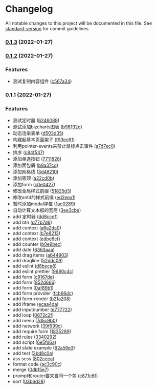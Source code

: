 # Changelog

All notable changes to this project will be documented in this file. See [standard-version](https://github.com/conventional-changelog/standard-version) for commit guidelines.

### [0.1.3](https://github.com/guoqiangfydxx/DemoCode2/compare/v0.1.2...v0.1.3) (2022-01-27)

### [0.1.2](https://github.com/guoqiangfydxx/DemoCode2/compare/v0.1.1...v0.1.2) (2022-01-27)


### Features

* 测试复制内容组件 ([c567a34](https://github.com/guoqiangfydxx/DemoCode2/commit/c567a3451dd0158e547133151c5dc5318f05879e))

### 0.1.1 (2022-01-27)


### Features

* 测试定时器 ([6246089](https://github.com/guoqiangfydxx/DemoCode2/commit/624608991d3ae2e37bc3ea23651fcdbce0593247))
* 测试添加bizcharts图表 ([b98192d](https://github.com/guoqiangfydxx/DemoCode2/commit/b98192d5cee7f08fdeabb6211c675150196f897c))
* 动态渲染表单 ([d503d35](https://github.com/guoqiangfydxx/DemoCode2/commit/d503d35c99c6efcd450f494911da5e989c513192))
* 构建起基本页面架子 ([f93ec61](https://github.com/guoqiangfydxx/DemoCode2/commit/f93ec61df91b356b4f1f9244a9ad68c33dfbec85))
* 利用pointer-events来禁止鼠标点击事件 ([a7d7ec0](https://github.com/guoqiangfydxx/DemoCode2/commit/a7d7ec045ace343d6efd482abfd2937de737718a))
* 排序 ([c84f547](https://github.com/guoqiangfydxx/DemoCode2/commit/c84f5479c53ee847660edf8dc04a6468ff401ded))
* 添加单选按钮 ([7711828](https://github.com/guoqiangfydxx/DemoCode2/commit/7711828d185036907370f29521cac38e7fa5800a))
* 添加面包屑 ([b8a37cd](https://github.com/guoqiangfydxx/DemoCode2/commit/b8a37cd218e3b5243bee0d57f32756179b2e8259))
* 添加网格线 ([3d48210](https://github.com/guoqiangfydxx/DemoCode2/commit/3d48210fa8bc2d929d410187a20523a81993e9aa))
* 添加吸顶 ([a22cd0b](https://github.com/guoqiangfydxx/DemoCode2/commit/a22cd0bee30333861b54c603042e0368e292d625))
* 添加form ([c0e0427](https://github.com/guoqiangfydxx/DemoCode2/commit/c0e0427105131ba92bd209f2b6c024158b53b18b))
* 修改全局样式前缀 ([51825d3](https://github.com/guoqiangfydxx/DemoCode2/commit/51825d3c70a23d4791ffaf3d138a33fe82d20419))
* 修改antd的样式前缀 ([ed2eea1](https://github.com/guoqiangfydxx/DemoCode2/commit/ed2eea1e5e94e71e73acb60a19b073d06163704e))
* 暂时添加modal弹框 ([1ac0289](https://github.com/guoqiangfydxx/DemoCode2/commit/1ac028949e30f2bfa536f9d1b89eb7746a86c90d))
* 自动计算文本框的宽高 ([3ee3cbe](https://github.com/guoqiangfydxx/DemoCode2/commit/3ee3cbec40418bded96a50bff739ac8100697876))
* add 定时器 ([dd8ccef](https://github.com/guoqiangfydxx/DemoCode2/commit/dd8ccef1238a534ce910fc82d31d42dccdbfa587))
* add btn ([d77b7d6](https://github.com/guoqiangfydxx/DemoCode2/commit/d77b7d60127afd7fdcd67f53bc658147b0ac7085))
* add context ([a6a2da0](https://github.com/guoqiangfydxx/DemoCode2/commit/a6a2da0efa42828f151f7734952b33e8ba4cf072))
* add context ([b7e8213](https://github.com/guoqiangfydxx/DemoCode2/commit/b7e82132b374a1954bc0a2e1ed893a4ff40d3455))
* add context ([edbe6cf](https://github.com/guoqiangfydxx/DemoCode2/commit/edbe6cfb02338378ddfd0fb74d35eb57ff715518))
* add counter ([b0e9bec](https://github.com/guoqiangfydxx/DemoCode2/commit/b0e9bec8261a22754e91e3e075af17d0f60d30e2))
* add date ([6363aaa](https://github.com/guoqiangfydxx/DemoCode2/commit/6363aaa27137f0a32840e6b27c491c254ba56d9a))
* add drag items ([a644903](https://github.com/guoqiangfydxx/DemoCode2/commit/a644903e213fc0c2d73bcf9de8d90f3524c26fb9))
* add dragline ([52ddc09](https://github.com/guoqiangfydxx/DemoCode2/commit/52ddc09c237633f9a700d58c8973cddb203365bf))
* add eslint ([d8beca8](https://github.com/guoqiangfydxx/DemoCode2/commit/d8beca85b30116acdf76015f371ba017ede2a02b))
* add eslint prettier ([9680c4c](https://github.com/guoqiangfydxx/DemoCode2/commit/9680c4cfd9a4d00f5662e74480e3fd0ae9325f29))
* add form ([c9167de](https://github.com/guoqiangfydxx/DemoCode2/commit/c9167deea32c8b22345b9cfd416612c0288bba1f))
* add form ([852d666](https://github.com/guoqiangfydxx/DemoCode2/commit/852d666ffa0294a6d68782b6f3ff3a87bff37c6e))
* add form ([0af89b1](https://github.com/guoqiangfydxx/DemoCode2/commit/0af89b1bfa37cb75c8e10d81f547763092a6cbba))
* add form provider ([fcb66dc](https://github.com/guoqiangfydxx/DemoCode2/commit/fcb66dce75865ce38829ae0b96d88af854e70081))
* add form-render ([b21a208](https://github.com/guoqiangfydxx/DemoCode2/commit/b21a208ae2a5a1cd0df3f002484ea45842ed8874))
* add iframe ([ecaa4da](https://github.com/guoqiangfydxx/DemoCode2/commit/ecaa4da50099dd1d811a719b62c36b89e5d9616c))
* add inputnumber ([e777722](https://github.com/guoqiangfydxx/DemoCode2/commit/e777722260b7dffc5fefdca1217b556314e3a554))
* add loop ([0672c2f](https://github.com/guoqiangfydxx/DemoCode2/commit/0672c2f9f224af7ac22445f3772de0d04cee6ac0))
* add menu ([7d5c9b0](https://github.com/guoqiangfydxx/DemoCode2/commit/7d5c9b00612e1ac94b9fd3355c01efbd28ed5c78))
* add network ([39f999c](https://github.com/guoqiangfydxx/DemoCode2/commit/39f999c19c8c8e43310f289c4832e6c175f65250))
* add require form ([1835289](https://github.com/guoqiangfydxx/DemoCode2/commit/18352894acaf2b2f45724436199e713be7127104))
* add rules ([3340292](https://github.com/guoqiangfydxx/DemoCode2/commit/33402922bd6228908e0107d352c0dfcb571f87e2))
* add script ([6e5fd6a](https://github.com/guoqiangfydxx/DemoCode2/commit/6e5fd6a121af142800255b3e4761739b23fefc72))
* add state example ([92a59e3](https://github.com/guoqiangfydxx/DemoCode2/commit/92a59e31241267b5f5cfb9139efbe176dd1e10b0))
* add test ([2bd8c0a](https://github.com/guoqiangfydxx/DemoCode2/commit/2bd8c0a3d5e3009e6870ca18cb7350b9b7b8645c))
* ass scss ([802ceea](https://github.com/guoqiangfydxx/DemoCode2/commit/802ceea82052ebf2af5b3704850e3a0c1fccae01))
* format code ([ac3c90c](https://github.com/guoqiangfydxx/DemoCode2/commit/ac3c90c5ea2366da57597fde5362c429b423f637))
* merge ([0db15e7](https://github.com/guoqiangfydxx/DemoCode2/commit/0db15e7bfd7617f9b234658172ae500372a8ebd5))
* prompt和router要来自同一个包 ([c871c6f](https://github.com/guoqiangfydxx/DemoCode2/commit/c871c6f03bc4795b16c8234d6c44089f833a52ab))
* sort ([03b6d28](https://github.com/guoqiangfydxx/DemoCode2/commit/03b6d2800b2801991995ae85c01737339898e183))

